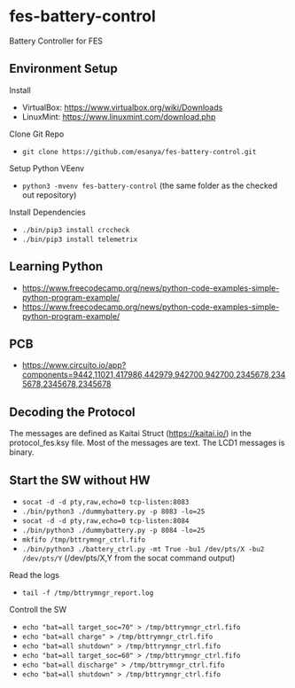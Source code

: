 # fes-battery-control
Battery Controller for FES

## Environment Setup
Install
- VirtualBox: https://www.virtualbox.org/wiki/Downloads
- LinuxMint: https://www.linuxmint.com/download.php

Clone Git Repo
- ```git clone https://github.com/esanya/fes-battery-control.git```

Setup Python VEenv
- ```python3 -mvenv fes-battery-control``` (the same folder as the checked out repository)

Install Dependencies
- ```./bin/pip3 install crccheck```
- ```./bin/pip3 install telemetrix```

## Learning Python

- https://www.freecodecamp.org/news/python-code-examples-simple-python-program-example/
- https://www.freecodecamp.org/news/python-code-examples-simple-python-program-example/

## PCB

- https://www.circuito.io/app?components=9442,11021,417986,442979,942700,942700,2345678,2345678,2345678,2345678

## Decoding the Protocol

The messages are defined as Kaitai Struct (https://kaitai.io/) in the protocol_fes.ksy file. Most of the messages are text. The LCD1 messages is binary.

## Start the SW without HW
- ```socat -d -d pty,raw,echo=0 tcp-listen:8083```
- ```./bin/python3 ./dummybattery.py -p 8083 -lo=25```
- ```socat -d -d pty,raw,echo=0 tcp-listen:8084```
- ```./bin/python3 ./dummybattery.py -p 8084 -lo=25```
- ```mkfifo /tmp/bttrymngr_ctrl.fifo```
- ```./bin/python3 ./battery_ctrl.py -mt True -bu1 /dev/pts/X -bu2 /dev/pts/Y``` (/dev/pts/X,Y from the socat command output)

Read the logs
- ```tail -f /tmp/bttrymngr_report.log```

Controll the SW
- ```echo "bat=all target_soc=70" > /tmp/bttrymngr_ctrl.fifo```
- ```echo "bat=all charge" > /tmp/bttrymngr_ctrl.fifo```
- ```echo "bat=all shutdown" > /tmp/bttrymngr_ctrl.fifo```
- ```echo "bat=all target_soc=60" > /tmp/bttrymngr_ctrl.fifo```
- ```echo "bat=all discharge" > /tmp/bttrymngr_ctrl.fifo```
- ```echo "bat=all shutdown" > /tmp/bttrymngr_ctrl.fifo```





